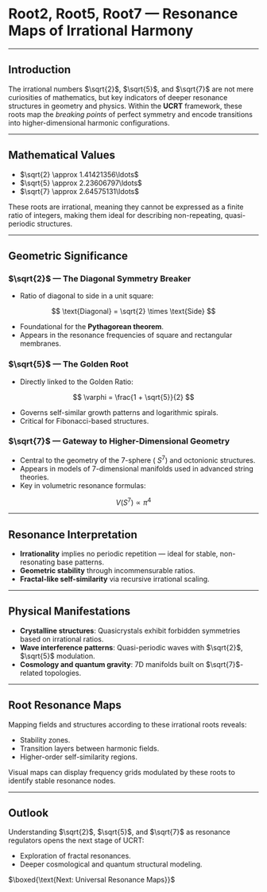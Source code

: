 # Root2, Root5, Root7 — Resonance Maps of Irrational Harmony

---

## Introduction

The irrational numbers $\sqrt{2}$, $\sqrt{5}$, and $\sqrt{7}$ are not mere curiosities of mathematics, but key indicators of deeper resonance structures in geometry and physics. Within the **UCRT** framework, these roots map the *breaking points* of perfect symmetry and encode transitions into higher-dimensional harmonic configurations.

---

## Mathematical Values

* $\sqrt{2} \approx 1.41421356\ldots$
* $\sqrt{5} \approx 2.23606797\ldots$
* $\sqrt{7} \approx 2.64575131\ldots$

These roots are irrational, meaning they cannot be expressed as a finite ratio of integers, making them ideal for describing non-repeating, quasi-periodic structures.

---

## Geometric Significance

### $\sqrt{2}$ — The Diagonal Symmetry Breaker

* Ratio of diagonal to side in a unit square:

$$
\text{Diagonal} = \sqrt{2} \times \text{Side}
$$

* Foundational for the **Pythagorean theorem**.
* Appears in the resonance frequencies of square and rectangular membranes.

### $\sqrt{5}$ — The Golden Root

* Directly linked to the Golden Ratio:

$$
\varphi = \frac{1 + \sqrt{5}}{2}
$$

* Governs self-similar growth patterns and logarithmic spirals.
* Critical for Fibonacci-based structures.

### $\sqrt{7}$ — Gateway to Higher-Dimensional Geometry

* Central to the geometry of the 7-sphere (
  $S^7$) and octonionic structures.
* Appears in models of 7-dimensional manifolds used in advanced string theories.
* Key in volumetric resonance formulas:

$$
V(S^7) \propto \pi^4
$$

---

## Resonance Interpretation

* **Irrationality** implies no periodic repetition — ideal for stable, non-resonating base patterns.
* **Geometric stability** through incommensurable ratios.
* **Fractal-like self-similarity** via recursive irrational scaling.

---

## Physical Manifestations

* **Crystalline structures**: Quasicrystals exhibit forbidden symmetries based on irrational ratios.
* **Wave interference patterns**: Quasi-periodic waves with $\sqrt{2}$, $\sqrt{5}$ modulation.
* **Cosmology and quantum gravity**: 7D manifolds built on $\sqrt{7}$-related topologies.

---

## Root Resonance Maps

Mapping fields and structures according to these irrational roots reveals:

* Stability zones.
* Transition layers between harmonic fields.
* Higher-order self-similarity regions.

Visual maps can display frequency grids modulated by these roots to identify stable resonance nodes.

---

## Outlook

Understanding $\sqrt{2}$, $\sqrt{5}$, and $\sqrt{7}$ as resonance regulators opens the next stage of UCRT:

* Exploration of fractal resonances.
* Deeper cosmological and quantum structural modeling.

$\boxed{\text{Next: Universal Resonance Maps}}$
